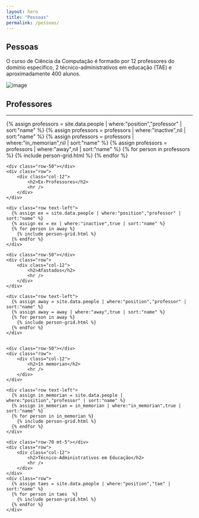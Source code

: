 ```yaml
---
layout: hero
title: "Pessoas"
permalink: /pessoas/
---
```


<div class="row align-items-center pt-2 pt-lg-5">
    <div class="col-md-8">
        <h2>Pessoas</h2>
        <p class="lead">O curso de Ciência da Computação é formado por 12 professores do domínio específico, 2 técnico-administrativos em educação (TAE) e aproximadamente 400 alunos.</p>
    </div>
    <div class="col-md-1"></div>
    <div class="col-md-3">
        <p><img alt="image" class="img-fluid" src="{{ site.url }}/images/illustrations/team.svg"></p>
    </div>
</div>

<section class="fdb-block team-8 mt-5">
  <div class="container">
    <div class="row-50"></div>
    <div class="row">
        <div class="col-12">
            <h2>Professores</h2>
            <hr />
        </div>
    </div>
    <div class="row text-left">
      {% assign professors = site.data.people | where:"position","professor" | sort:"name" %}
      {% assign professors = professors | where:"inactive",nil | sort:"name" %}
      {% assign professors = professors | where:"in_memorian",nil | sort:"name" %} 
      {% assign professors = professors | where:"away",nil | sort:"name" %}   
      {% for person in professors %}
        {% include person-grid.html %}
      {% endfor %}
    </div>
     
      
    <div class="row-50"></div>
    <div class="row">
        <div class="col-12">
            <h2>Ex-Professores</h2>
            <hr />
        </div>
    </div>  
      
    <div class="row text-left">
      {% assign ex = site.data.people | where:"position","professor" | sort:"name" %}
      {% assign ex = ex | where:"inactive",true | sort:"name" %}
      {% for person in away %}
        {% include person-grid.html %}
      {% endfor %}
    </div>  
      
    <div class="row-50"></div>
    <div class="row">
        <div class="col-12">
            <h2>Afastados</h2>
            <hr />
        </div>
    </div>  
      
    <div class="row text-left">
      {% assign away = site.data.people | where:"position","professor" | sort:"name" %}
      {% assign away = away | where:"away",true | sort:"name" %}
      {% for person in away %}
        {% include person-grid.html %}
      {% endfor %}
    </div>  
      
      
    <div class="row-50"></div>
    <div class="row">
        <div class="col-12">
            <h2>In memorian</h2>
            <hr />
        </div>
    </div>    
      
    <div class="row text-left">
      {% assign in_memorian = site.data.people | where:"position","professor" | sort:"name" %}
      {% assign in_memorian = in_memorian | where:"in_memorian",true | sort:"name" %}
      {% for person in in_memorian %}
        {% include person-grid.html %}
      {% endfor %}
    </div>    
      
    <div class="row-70 mt-5"></div>
    <div class="row">
        <div class="col-12">
            <h2>Técnico-Administrativos em Educação</h2>
            <hr />
        </div>
    </div>
    <div class="row">
      {% assign taes = site.data.people | where:"position","tae" | sort:"name" %}
      {% for person in taes  %}
        {% include person-grid.html %}
      {% endfor %}
    </div>
  </div>
</section>
